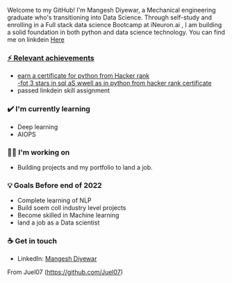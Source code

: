 Welcome to my GitHub! I'm Mangesh Diyewar, a Mechanical engineering graduate who's transitioning into Data Science. Through self-study and enrolling in a Full stack data science Bootcamp at iNeuron.ai , I am building a solid foundation in both python and data science technology. You can find me on linkdein <a href = "https://www.linkedin.com/in/mangesh-diyewar-76b530159/">Here
### ⚡ Relevant achievements
- earn a certificate for python from Hacker rank   
-fot 3 stars in sql aS wwell as in python from hacker rank <a href = "https://www.hackerrank.com/certificates/093423f490ba">certificate</a>
- passed linkdein skill assignment

### ✔️ I'm currently learning
- Deep learning
- AIOPS

### 👩‍💻 I'm working on
- Building projects and my portfolio to land a job. 

### 💡 Goals Before end of 2022
- Complete learning of NLP 
- Build soem coll industry level projects 
- Become skilled in Machine learning 
- land a job as a Data scientist


### ☕ Get in touch
- LinkedIn: <a href = "https://www.linkedin.com/in/mangesh-diyewar-76b530159/">Mangesh Diyewar</a>


From Juel07 (https://github.com/Juel07)
